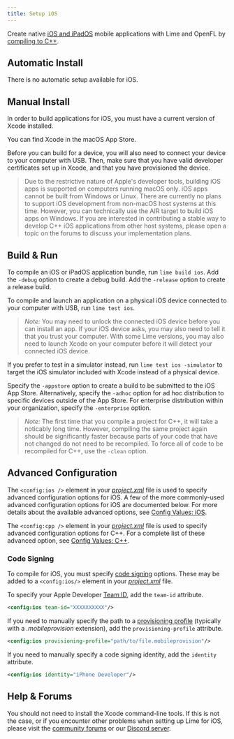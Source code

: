 ```yaml
---
title: Setup iOS
---
```


Create native [iOS and iPadOS](https://developer.apple.com/ios/) mobile applications with Lime and OpenFL by [compiling to C++](https://haxe.org/manual/target-cpp-getting-started.html).

## Automatic Install

There is no automatic setup available for iOS.

## Manual Install

In order to build applications for iOS, you must have a current version of Xcode installed.

You can find Xcode in the macOS App Store.

Before you can build for a device, you will also need to connect your device to your computer with USB. Then, make sure that you have valid developer certificates set up in Xcode, and that you have provisioned the device.

> Due to the restrictive nature of Apple's developer tools, building iOS apps is supported on computers running macOS only. iOS apps cannot be built from Windows or Linux. There are currently no plans to support iOS development from non-macOS host systems at this time. However, you can technically use the AIR target to build iOS apps on Windows. If you are interested in contributing a stable way to develop C++ iOS applications from other host systems, please open a topic on the forums to discuss your implementation plans.

## Build & Run

To compile an iOS or iPadOS application bundle, run `lime build ios`. Add the `-debug` option to create a debug build. Add the `-release` option to create a release build.

To compile and launch an application on a physical iOS device connected to your computer with USB, run `lime test ios`.

> _Note:_ You may need to unlock the connected iOS device before you can install an app. If your iOS device asks, you may also need to tell it that you trust your computer. With some Lime versions, you may also need to launch Xcode on your computer before it will detect your connected iOS device.

If you prefer to test in a simulator instead, run `lime test ios -simulator` to target the iOS simulator included with Xcode instead of a physical device.

Specify the `-appstore` option to create a build to be submitted to the iOS App Store. Alternatively, specify the `-adhoc` option for ad hoc distribution to specific devices outside of the App Store. For enterprise distribution within your organization, specify the `-enterprise` option.

> _Note:_ The first time that you compile a project for C++, it will take a noticably long time. However, compiling the same project again should be significantly faster because parts of your code that have not changed do not need to be recompiled. To force all of code to be recompiled for C++, use the `-clean` option.

## Advanced Configuration

The `<config:ios />` element in your [_project.xml_](../../project-files/xml-format/) file is used to specify advanced configuration options for iOS. A few of the more commonly-used advanced configuration options for iOS are documented below. For more details about the available advanced options, see [Config Values: iOS](../../project-files/xml-format/config/#ios).

The `<config:cpp />` element in your [_project.xml_](../../project-files/xml-format/) file is used to specify advanced configuration options for C++. For a complete list of these advanced option, see [Config Values: C++](../../project-files/xml-format/config/#c).

### Code Signing

To compile for iOS, you must specify [code signing](https://developer.apple.com/support/code-signing/) options. These may be added to a `<config:ios/>` element in your [_project.xml_](../../project-files/xml-format/) file.

To specify your Apple Developer [Team ID](https://developer.apple.com/help/account/manage-your-team/locate-your-team-id/), add the `team-id` attribute.

```xml
<config:ios team-id="XXXXXXXXXX"/>
```

If you need to manually specify the path to a [provisioning profile](https://developer.apple.com/help/account/manage-profiles/edit-download-or-delete-profiles/) (typically with a _.mobileprovision_ extension), add the `provisioning-profile` attribute.

```xml
<config:ios provisioning-profile="path/to/file.mobileprovision"/>
```

If you need to manually specify a code signing identity, add the `identity` attribute.

```xml
<config:ios identity="iPhone Developer"/>
```

## Help & Forums

You should not need to install the Xcode command-line tools. If this is not the case, or if you encounter other problems when setting up Lime for iOS, please visit the [community forums](http://community.openfl.org/c/help) or our [Discord server](https://discord.gg/tDgq8EE).
